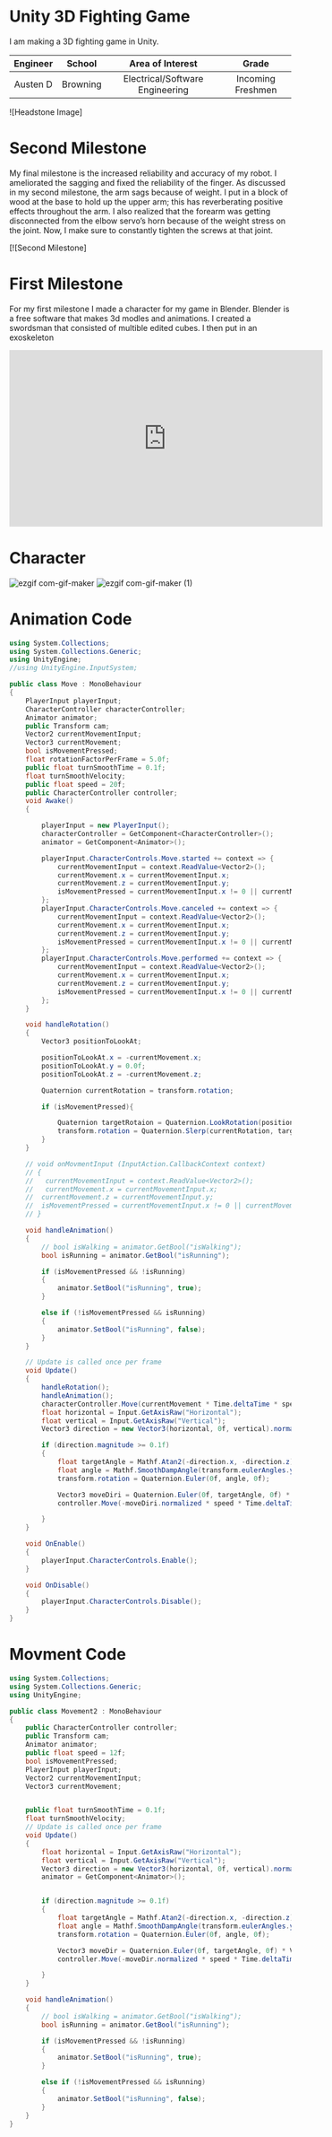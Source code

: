 ﻿# Unity 3D Fighting Game
I am making a 3D fighting game in Unity.

| **Engineer** | **School** | **Area of Interest** | **Grade** |
|:--:|:--:|:--:|:--:|
| Austen D | Browning | Electrical/Software Engineering | Incoming Freshmen 

![Headstone Image]

# Second Milestone
My final milestone is the increased reliability and accuracy of my robot. I ameliorated the sagging and fixed the reliability of the finger. As discussed in my second milestone, the arm sags because of weight. I put in a block of wood at the base to hold up the upper arm; this has reverberating positive effects throughout the arm. I also realized that the forearm was getting disconnected from the elbow servo’s horn because of the weight stress on the joint. Now, I make sure to constantly tighten the screws at that joint.

[![Second Milestone]

# First Milestone
For my first milestone I made a character for my game in Blender. Blender is a free software that makes 3d modles and animations. I created a swordsman that consisted of multible edited cubes. I then put in an exoskeleton 

<iframe width="560" height="315" src="https://www.youtube.com/embed/yAgt9f4GZ9s" title="YouTube video player" frameborder="0" allow="accelerometer; autoplay; clipboard-write; encrypted-media; gyroscope; picture-in-picture" allowfullscreen></iframe>

# Character
![ezgif com-gif-maker](https://user-images.githubusercontent.com/88197067/128192517-3516dcad-cafe-4bc8-8efd-9650616c9dc8.gif)
![ezgif com-gif-maker (1)](https://user-images.githubusercontent.com/88197067/128192937-34e16dd2-4422-406c-98dc-78498e1d7a5f.gif)

# Animation Code
```c#
using System.Collections;
using System.Collections.Generic;
using UnityEngine;
//using UnityEngine.InputSystem;

public class Move : MonoBehaviour
{
    PlayerInput playerInput;
    CharacterController characterController;
    Animator animator;
    public Transform cam;
    Vector2 currentMovementInput;
    Vector3 currentMovement;
    bool isMovementPressed;
    float rotationFactorPerFrame = 5.0f;
    public float turnSmoothTime = 0.1f;
    float turnSmoothVelocity;
    public float speed = 20f;
    public CharacterController controller;
    void Awake()
    {

        playerInput = new PlayerInput();
        characterController = GetComponent<CharacterController>();
        animator = GetComponent<Animator>();

        playerInput.CharacterControls.Move.started += context => {
            currentMovementInput = context.ReadValue<Vector2>();
            currentMovement.x = currentMovementInput.x;
            currentMovement.z = currentMovementInput.y;
            isMovementPressed = currentMovementInput.x != 0 || currentMovementInput.y != 0;
        };
        playerInput.CharacterControls.Move.canceled += context => {
            currentMovementInput = context.ReadValue<Vector2>();
            currentMovement.x = currentMovementInput.x;
            currentMovement.z = currentMovementInput.y;
            isMovementPressed = currentMovementInput.x != 0 || currentMovementInput.y != 0;
        };
        playerInput.CharacterControls.Move.performed += context => {
            currentMovementInput = context.ReadValue<Vector2>();
            currentMovement.x = currentMovementInput.x;
            currentMovement.z = currentMovementInput.y;
            isMovementPressed = currentMovementInput.x != 0 || currentMovementInput.y != 0;
        };
    }

    void handleRotation()
    {
        Vector3 positionToLookAt;

        positionToLookAt.x = -currentMovement.x;
        positionToLookAt.y = 0.0f;
        positionToLookAt.z = -currentMovement.z;

        Quaternion currentRotation = transform.rotation;

        if (isMovementPressed){

            Quaternion targetRotaion = Quaternion.LookRotation(positionToLookAt);
            transform.rotation = Quaternion.Slerp(currentRotation, targetRotaion, rotationFactorPerFrame * Time.deltaTime + cam.eulerAngles.y);
        }
    }

    // void onMovmentInput (InputAction.CallbackContext context)
    // {
    //   currentMovementInput = context.ReadValue<Vector2>();
    //   currentMovement.x = currentMovementInput.x;
    //  currentMovement.z = currentMovementInput.y;
    //  isMovementPressed = currentMovementInput.x != 0 || currentMovementInput.y != 0;
    // }

    void handleAnimation()
    {
        // bool isWalking = animator.GetBool("isWalking");
        bool isRunning = animator.GetBool("isRunning");

        if (isMovementPressed && !isRunning)
        {
            animator.SetBool("isRunning", true);
        }

        else if (!isMovementPressed && isRunning)
        {
            animator.SetBool("isRunning", false);
        }
    }

    // Update is called once per frame
    void Update()
    {
        handleRotation();
        handleAnimation();
        characterController.Move(currentMovement * Time.deltaTime * speed);
        float horizontal = Input.GetAxisRaw("Horizontal");
        float vertical = Input.GetAxisRaw("Vertical");
        Vector3 direction = new Vector3(horizontal, 0f, vertical).normalized;

        if (direction.magnitude >= 0.1f)
        {
            float targetAngle = Mathf.Atan2(-direction.x, -direction.z) * Mathf.Rad2Deg + cam.eulerAngles.y;
            float angle = Mathf.SmoothDampAngle(transform.eulerAngles.y, targetAngle, ref turnSmoothVelocity, turnSmoothTime);
            transform.rotation = Quaternion.Euler(0f, angle, 0f);

            Vector3 moveDiri = Quaternion.Euler(0f, targetAngle, 0f) * Vector3.forward;
            controller.Move(-moveDiri.normalized * speed * Time.deltaTime);

        }
    }

    void OnEnable()
    {
        playerInput.CharacterControls.Enable();
    }

    void OnDisable()
    {
        playerInput.CharacterControls.Disable();
    }
}
```

# Movment Code
```c#
using System.Collections;
using System.Collections.Generic;
using UnityEngine;

public class Movement2 : MonoBehaviour
{
    public CharacterController controller;
    public Transform cam;
    Animator animator;
    public float speed = 12f;
    bool isMovementPressed;
    PlayerInput playerInput;
    Vector2 currentMovementInput;
    Vector3 currentMovement;


    public float turnSmoothTime = 0.1f;
    float turnSmoothVelocity;
    // Update is called once per frame
    void Update()
    {
        float horizontal = Input.GetAxisRaw("Horizontal");
        float vertical = Input.GetAxisRaw("Vertical");
        Vector3 direction = new Vector3(horizontal, 0f, vertical).normalized;
        animator = GetComponent<Animator>();


        if (direction.magnitude >= 0.1f)
        {
            float targetAngle = Mathf.Atan2(-direction.x, -direction.z) * Mathf.Rad2Deg + cam.eulerAngles.y;
            float angle = Mathf.SmoothDampAngle(transform.eulerAngles.y, targetAngle, ref turnSmoothVelocity, turnSmoothTime);
            transform.rotation = Quaternion.Euler(0f, angle, 0f);

            Vector3 moveDir = Quaternion.Euler(0f, targetAngle, 0f) * Vector3.forward;
            controller.Move(-moveDir.normalized * speed * Time.deltaTime);

        }
    }

    void handleAnimation()
    {
        // bool isWalking = animator.GetBool("isWalking");
        bool isRunning = animator.GetBool("isRunning");

        if (isMovementPressed && !isRunning)
        {
            animator.SetBool("isRunning", true);
        }

        else if (!isMovementPressed && isRunning)
        {
            animator.SetBool("isRunning", false);
        }
    }
}
```
